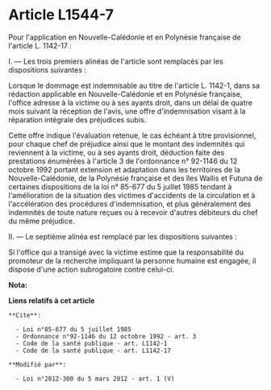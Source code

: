 # Article L1544-7

Pour l'application en Nouvelle-Calédonie et en Polynésie française de l'article L. 1142-17 : 

I. ― Les trois premiers alinéas de l'article sont remplacés par les dispositions suivantes : 

Lorsque le dommage est indemnisable au titre de l'article L. 1142-1, dans sa rédaction applicable en Nouvelle-Calédonie et en
Polynésie française, l'office adresse à la victime ou à ses ayants droit, dans un délai de quatre mois suivant la réception
de l'avis, une offre d'indemnisation visant à la réparation intégrale des préjudices subis. 

Cette offre indique l'évaluation retenue, le cas échéant à titre provisionnel, pour chaque chef de préjudice ainsi que le
montant des indemnités qui reviennent à la victime, ou à ses ayants droit, déduction faite des prestations énumérées à
l'article 3 de l'ordonnance n° 92-1146 du 12 octobre 1992 portant extension et adaptation dans les territoires de la
Nouvelle-Calédonie, de la Polynésie française et des îles Wallis et Futuna de certaines dispositions de la loi n° 85-677 du 5
juillet 1985 tendant à l'amélioration de la situation des victimes d'accidents de la circulation et à l'accélération des
procédures d'indemnisation, et plus généralement des indemnités de toute nature reçues ou à recevoir d'autres débiteurs du
chef du même préjudice. 

II. ― Le septième alinéa est remplacé par les dispositions suivantes : 

Si l'office qui a transigé avec la victime estime que la responsabilité du promoteur de la recherche impliquant la personne
humaine est engagée, il dispose d'une action subrogatoire contre celui-ci.

**Nota:**



**Liens relatifs à cet article**

	**Cite**:

	  - Loi n°85-677 du 5 juillet 1985
	  - Ordonnance n°92-1146 du 12 octobre 1992 - art. 3
	  - Code de la santé publique - art. L1142-1
	  - Code de la santé publique - art. L1142-17

	**Modifié par**:

	  - Loi n°2012-300 du 5 mars 2012 - art. 1 (V)
